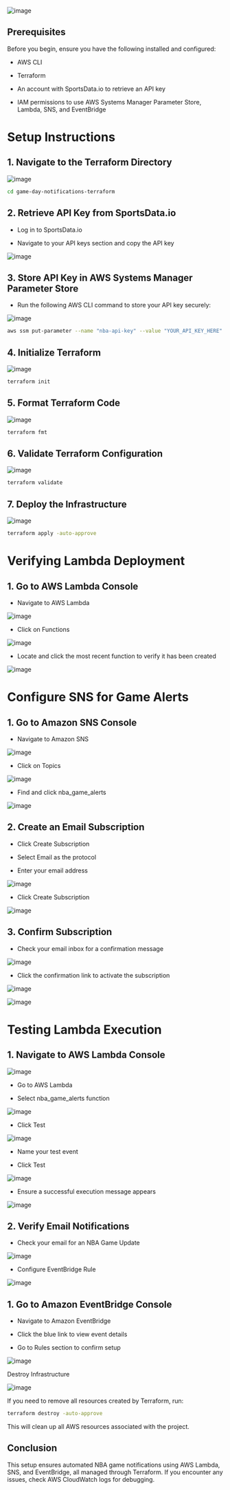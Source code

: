 ![image](https://github.com/user-attachments/assets/ea4086d5-b429-4ee5-a8cf-5d2dce208af9)

## Prerequisites

Before you begin, ensure you have the following installed and configured:

- AWS CLI

- Terraform

- An account with SportsData.io to retrieve an API key

- IAM permissions to use AWS Systems Manager Parameter Store, Lambda, SNS, and EventBridge

# Setup Instructions

## 1. Navigate to the Terraform Directory
![image](https://github.com/user-attachments/assets/d9022ad9-5278-4e32-b9de-957d9db72d83)

``` bash
cd game-day-notifications-terraform
```

## 2. Retrieve API Key from SportsData.io

- Log in to SportsData.io

- Navigate to your API keys section and copy the API key

![image](https://github.com/user-attachments/assets/362d09c4-e8ab-421f-a2c8-7df9ab034300)


## 3. Store API Key in AWS Systems Manager Parameter Store

- Run the following AWS CLI command to store your API key securely:

![image](https://github.com/user-attachments/assets/346aa07c-4481-406e-b6b4-ba8d5360ead2)
``` bash 
aws ssm put-parameter --name "nba-api-key" --value "YOUR_API_KEY_HERE" --type "SecureString"
```

## 4. Initialize Terraform

![image](https://github.com/user-attachments/assets/cac0c933-b614-420b-a4dd-8161ef37fdc9)
```bash
terraform init
```

## 5. Format Terraform Code

![image](https://github.com/user-attachments/assets/694ef9e8-94dc-44da-b7e1-97e614376415)
```bash
terraform fmt
```

## 6. Validate Terraform Configuration

![image](https://github.com/user-attachments/assets/5cf97f64-f038-463e-be70-79c9e9ecc70a)
```bash
terraform validate
```

## 7. Deploy the Infrastructure

![image](https://github.com/user-attachments/assets/758d846b-a131-4f36-8373-d944e7aeb297)
``` bash
terraform apply -auto-approve
```

# Verifying Lambda Deployment

## 1. Go to AWS Lambda Console

- Navigate to AWS Lambda

![image](https://github.com/user-attachments/assets/7d3c8396-b92b-423d-bb08-3fac2f25052e)

- Click on Functions

![image](https://github.com/user-attachments/assets/4c805a3e-8742-408f-88dd-2b2d382ea99c)


- Locate and click the most recent function to verify it has been created


![image](https://github.com/user-attachments/assets/f0aba2b0-5813-4a3a-8f9d-ffc481a8c713)


# Configure SNS for Game Alerts

## 1. Go to Amazon SNS Console

- Navigate to Amazon SNS

![image](https://github.com/user-attachments/assets/9727eb43-8c49-4f02-915b-0fa04463bea6)

- Click on Topics

![image](https://github.com/user-attachments/assets/855301d0-a2dc-475b-a10f-380bdf6222b8)

- Find and click nba_game_alerts

![image](https://github.com/user-attachments/assets/58c319b9-b191-4305-8fd0-1ba236f8ac76)

## 2. Create an Email Subscription

- Click Create Subscription

- Select Email as the protocol

- Enter your email address

![image](https://github.com/user-attachments/assets/680f97e2-4c8b-4b1b-9c90-ed29b729c738)

- Click Create Subscription

![image](https://github.com/user-attachments/assets/b025f293-f3a3-4019-909f-5b5bd33bdf37)


## 3. Confirm Subscription

- Check your email inbox for a confirmation message

![image](https://github.com/user-attachments/assets/62ff5e68-4208-4e22-adcc-94c0aed5e1e8)

- Click the confirmation link to activate the subscription

![image](https://github.com/user-attachments/assets/622b2a86-1008-4ddf-be12-f862ff7bad8d)

![image](https://github.com/user-attachments/assets/d949efb5-18fb-4cb7-befe-ae010ed8893e)


# Testing Lambda Execution

## 1. Navigate to AWS Lambda Console

![image](https://github.com/user-attachments/assets/90be8f02-a2bd-4649-8850-c29c1b3d9de6)

- Go to AWS Lambda

- Select nba_game_alerts function

![image](https://github.com/user-attachments/assets/158c0de8-07b9-42fe-af67-2eb2397688c7)

- Click Test

![image](https://github.com/user-attachments/assets/399f429b-1cd3-4d0d-9283-74ae28a08a92)

- Name your test event

- Click Test

![image](https://github.com/user-attachments/assets/e02be888-69d7-427d-b081-a3c8acb525dc)

- Ensure a successful execution message appears

![image](https://github.com/user-attachments/assets/d1484e84-625c-4d5a-8ca5-277b20885add)

## 2. Verify Email Notifications

- Check your email for an NBA Game Update

![image](https://github.com/user-attachments/assets/12c8d848-4567-4c79-8808-1b7cc6d12913)

- Configure EventBridge Rule

![image](https://github.com/user-attachments/assets/f62af621-436f-4dcd-9321-92d3d64fa9bb)

## 1. Go to Amazon EventBridge Console

- Navigate to Amazon EventBridge

- Click the blue link to view event details

- Go to Rules section to confirm setup

![image](https://github.com/user-attachments/assets/6ac996bf-39f9-4ac2-b00a-20afad3c5e54)

Destroy Infrastructure

![image](https://github.com/user-attachments/assets/228fff79-128d-470e-9ed2-d9e0a0a1334d)

If you need to remove all resources created by Terraform, run:
```bash
terraform destroy -auto-approve
```
This will clean up all AWS resources associated with the project.

## Conclusion

This setup ensures automated NBA game notifications using AWS Lambda, SNS, and EventBridge, all managed through Terraform. If you encounter any issues, check AWS CloudWatch logs for debugging.

